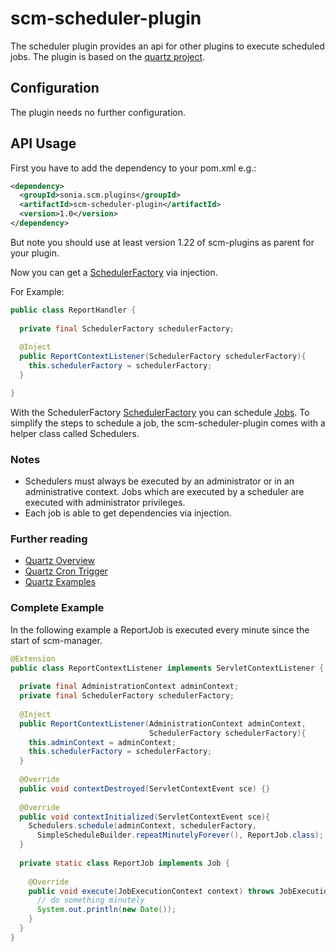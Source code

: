 # scm-scheduler-plugin

The scheduler plugin provides an api for other plugins to execute scheduled jobs. The plugin is based on the [quartz project](http://quartz-scheduler.org/).

## Configuration

The plugin needs no further configuration.

## API Usage

First you have to add the dependency to your pom.xml e.g.:

```xml
<dependency>
  <groupId>sonia.scm.plugins</groupId>
  <artifactId>scm-scheduler-plugin</artifactId>
  <version>1.0</version>
</dependency>
```

But note you should use at least version 1.22 of scm-plugins as parent for your plugin.

Now you can get a [SchedulerFactory](http://www.quartz-scheduler.org/api/2.0.0/org/quartz/SchedulerFactory.html) via injection. 

For Example:

```java
public class ReportHandler {
  
  private final SchedulerFactory schedulerFactory;
 
  @Inject
  public ReportContextListener(SchedulerFactory schedulerFactory){
    this.schedulerFactory = schedulerFactory;
  }

}
```

With the SchedulerFactory [SchedulerFactory](http://www.quartz-scheduler.org/api/2.0.0/org/quartz/SchedulerFactory.html) you can schedule [Jobs](http://www.quartz-scheduler.org/api/2.0.0/org/quartz/Job.html). To simplify the steps to schedule a job, the scm-scheduler-plugin comes with a helper class called Schedulers.

### Notes

* Schedulers must always be executed by an administrator or in an administrative context. Jobs which are executed by a scheduler are executed with administrator privileges. 
* Each job is able to get dependencies via injection.

### Further reading

* [Quartz Overview](http://www.quartz-scheduler.org/overview)
* [Quartz Cron Trigger](http://www.quartz-scheduler.org/documentation/quartz-2.1.x/tutorials/crontrigger)
* [Quartz Examples](http://www.quartz-scheduler.org/documentation/quartz-2.1.x/examples)

### Complete Example

In the following example a ReportJob is executed every minute since the start of scm-manager.

```java
@Extension
public class ReportContextListener implements ServletContextListener {
  
  private final AdministrationContext adminContext;
  private final SchedulerFactory schedulerFactory;
 
  @Inject
  public ReportContextListener(AdministrationContext adminContext,
                               SchedulerFactory schedulerFactory){
    this.adminContext = adminContext;
    this.schedulerFactory = schedulerFactory;
  }
 
  @Override
  public void contextDestroyed(ServletContextEvent sce) {}
 
  @Override
  public void contextInitialized(ServletContextEvent sce){
    Schedulers.schedule(adminContext, schedulerFactory, 
      SimpleScheduleBuilder.repeatMinutelyForever(), ReportJob.class);
  }
  
  private static class ReportJob implements Job {
    
    @Override
    public void execute(JobExecutionContext context) throws JobExecutionException {
      // do something minutely
      System.out.println(new Date());
    }
  }
}
```
